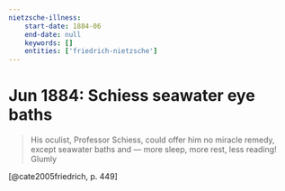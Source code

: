 ```yaml
---
nietzsche-illness:
    start-date: 1884-06
    end-date: null
    keywords: []
    entities: ['friedrich-nietzsche']
---
```


# Jun 1884: Schiess seawater eye baths

> His oculist, Professor Schiess, could offer him no miracle remedy, except
> seawater baths and — more sleep, more rest, less reading! Glumly

[@cate2005friedrich, p. 449]
